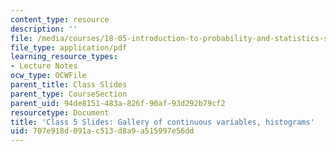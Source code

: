 ```yaml
---
content_type: resource
description: ''
file: /media/courses/18-05-introduction-to-probability-and-statistics-spring-2014/707e918d091ac513d8a9a515997e56dd_MIT18_05S14_cl5contslides.pdf
file_type: application/pdf
learning_resource_types:
- Lecture Notes
ocw_type: OCWFile
parent_title: Class Slides
parent_type: CourseSection
parent_uid: 94de8151-483a-826f-90af-93d292b79cf2
resourcetype: Document
title: 'Class 5 Slides: Gallery of continuous variables, histograms'
uid: 707e918d-091a-c513-d8a9-a515997e56dd
---
```

